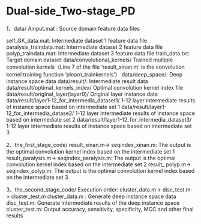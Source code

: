 # Dual-side_Two-stage_PD

1、data/
Ainput.mat :  Source domain feature data files

self_GK_data.mat:  Intermediate dataset 1 feature data file
paralysis_traindata.mat:  Intermediate dataset 2 feature data file
polyp_traindata.mat:  Intermediate dataset 3 feature data file
train_data.txt:   Target domain dataset
data/convolutional_kernels/  Trained multiple convolution kernels（Line 7 of the file ‘result_xinan.m’ is the convolution kernel training function ‘plearn_trainkernels’）
data/deep_space/:  Deep instance space data
data/result/:   Intermediate result data
data/result/optimal_kernels_index/  Optimal convolution kernel index file
data/result/original_layer(layer0)/  Original layer instance data
data/result/layer1-12_for_intermedia_dataset1/  1-12 layer intermediate results of instance space based on intermediate set 1
data/result/layer1-12_for_intermedia_datase2/  1-12 layer intermediate results of instance space based on intermediate set 2
data/result/layer1-12_for_intermedia_dataset3/  1-12 layer intermediate results of instance space based on intermediate set 3

2、the_first_stage_code/ 
result_xinan.m-> seqindex_xinan.m:  The output is the optimal convolution kernel index based on the intermediate set 1
result_paralysis.m-> seqindex_paralysis.m: The output is the optimal convolution kernel index based on the intermediate set 2
result_ polyp.m-> seqindex_polyp.m: The output is the optimal convolution kernel index based on the intermediate set 3


3、the_second_stage_code/ 
Execution order:   cluster_data.m-> disc_test.m-> cluster_test.m
cluster_data.m :    Generate deep instance space data
disc_test.m:       Generate intermediate results of the deep instance space
cluster_test.m:     Output accuracy, sensitivity, specificity, MCC and other final results
